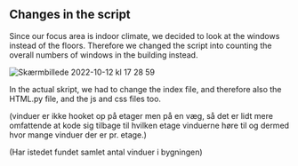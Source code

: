 ## Changes in the script

Since our focus area is indoor climate, we decided to look at the windows instead of the floors. Therefore we changed the script into counting the overall numbers of windows in the building instead. 

![Skærmbillede 2022-10-12 kl  17 28 59](https://user-images.githubusercontent.com/112402480/195385784-2f5bb635-0a8d-4021-99ef-145d61755aa3.jpeg)


In the actual skript, we had to change the index file, and therefore also the HTML.py file, and the js and css files too. 


(vinduer er ikke hooket op på etager men på en væg, så det er lidt mere omfattende at kode sig tilbage til hvilken etage vinduerne høre til og dermed hvor mange vinduer der er pr. etage.)

(Har istedet fundet samlet antal vinduer i bygningen)

